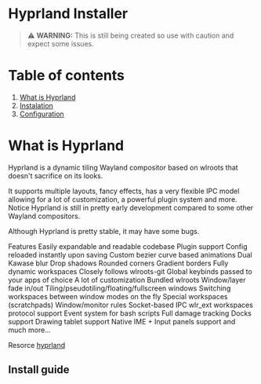 # Hyprland Installer

 > :warning: **WARNING:** This is still being created so use with caution and expect some issues. 


# Table of contents
1. [What is Hyprland](#about)
2. [Instalation](#instalation)
3. [Configuration](#config)



# What is Hyprland <a name="about">

Hyprland is a dynamic tiling Wayland compositor based on wlroots that doesn't sacrifice on its looks.

It supports multiple layouts, fancy effects, has a very flexible IPC model allowing for a lot of customization, a powerful plugin system and more.
Notice
Hyprland is still in pretty early development compared to some other Wayland compositors.

Although Hyprland is pretty stable, it may have some bugs.

Features
Easily expandable and readable codebase
Plugin support
Config reloaded instantly upon saving
Custom bezier curve based animations
Dual Kawase blur
Drop shadows
Rounded corners
Gradient borders
Fully dynamic workspaces
Closely follows wlroots-git
Global keybinds passed to your apps of choice
A lot of customization
Bundled wlroots
Window/layer fade in/out
Tiling/pseudotiling/floating/fullscreen windows
Switching workspaces between window modes on the fly
Special workspaces (scratchpads)
Window/monitor rules
Socket-based IPC
wlr_ext workspaces protocol support
Event system for bash scripts
Full damage tracking
Docks support
Drawing tablet support
Native IME + Input panels support
and much more...

Resorce [hyprland](https://github.com/hyprwm/Hyprland)












## Install guide <a name="instalation">




